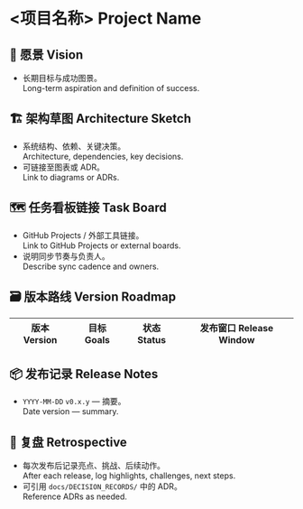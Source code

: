 # <项目名称> Project Name

## 🌟 愿景 Vision
- 长期目标与成功图景。  
  Long-term aspiration and definition of success.

## 🏗 架构草图 Architecture Sketch
- 系统结构、依赖、关键决策。  
  Architecture, dependencies, key decisions.
- 可链接至图表或 ADR。  
  Link to diagrams or ADRs.

## 🗺 任务看板链接 Task Board
- GitHub Projects / 外部工具链接。  
  Link to GitHub Projects or external boards.
- 说明同步节奏与负责人。  
  Describe sync cadence and owners.

## 🗃 版本路线 Version Roadmap
| 版本 Version | 目标 Goals | 状态 Status | 发布窗口 Release Window |
| --- | --- | --- | --- |

## 📦 发布记录 Release Notes
- `YYYY-MM-DD` `v0.x.y` — 摘要。  
  Date version — summary.

## 🔁 复盘 Retrospective
- 每次发布后记录亮点、挑战、后续动作。  
  After each release, log highlights, challenges, next steps.
- 可引用 `docs/DECISION_RECORDS/` 中的 ADR。  
  Reference ADRs as needed.
